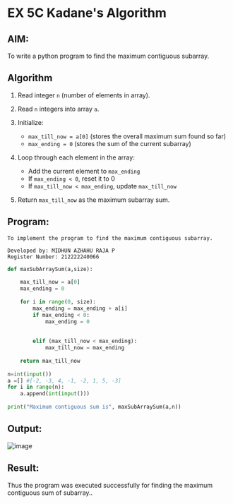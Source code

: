 # EX 5C Kadane's Algorithm
## AIM:

To write a python program to find the maximum contiguous subarray.

## Algorithm

1. Read integer `n` (number of elements in array).
2. Read `n` integers into array `a`.
3. Initialize:

   * `max_till_now = a[0]` (stores the overall maximum sum found so far)
   * `max_ending = 0` (stores the sum of the current subarray)
4. Loop through each element in the array:

   * Add the current element to `max_ending`
   * If `max_ending < 0`, reset it to 0
   * If `max_till_now < max_ending`, update `max_till_now`
5. Return `max_till_now` as the maximum subarray sum.

## Program:
```
To implement the program to find the maximum contiguous subarray.

Developed by: MIDHUN AZHAHU RAJA P
Register Number: 212222240066
```
```python
def maxSubArraySum(a,size):
    
    max_till_now = a[0]
    max_ending = 0
    
    for i in range(0, size):
        max_ending = max_ending + a[i]
        if max_ending < 0:
            max_ending = 0
        
        
        elif (max_till_now < max_ending):
            max_till_now = max_ending
            
    return max_till_now
    
n=int(input())  
a =[] #[-2, -3, 4, -1, -2, 1, 5, -3]
for i in range(n):
    a.append(int(input()))
  
print("Maximum contiguous sum is", maxSubArraySum(a,n))
```

## Output:

![image](https://github.com/user-attachments/assets/0349239c-ae84-4002-b782-aa49e0c7bb61)

## Result:
Thus the program was executed successfully for finding the maximum contiguous sum of subarray..
